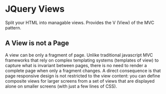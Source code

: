 JQuery Views
=======

Split your HTML into managable views.
Provides the V (View) of the MVC pattern. 

A View is not a Page
------
A view can be only a fragment of page.
Unlike traditional javascript MVC frameworks that rely on complex templating 
systems (templates of view) to capture what is invariant between pages, there is no need to render a complete page 
when only a fragment changes. 
A direct consequence is that page responsive design is not restricted to the view content:
you can define composite views for larger screens from a set of views that are displayed alone on smaller screens
(with just a few lines of CSS).
